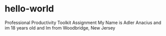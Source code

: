 # hello-world
Professional Productivity Toolkit Assignment
My Name is Adler Anacius and im 18 years old and Im from Woodbridge, New Jersey
